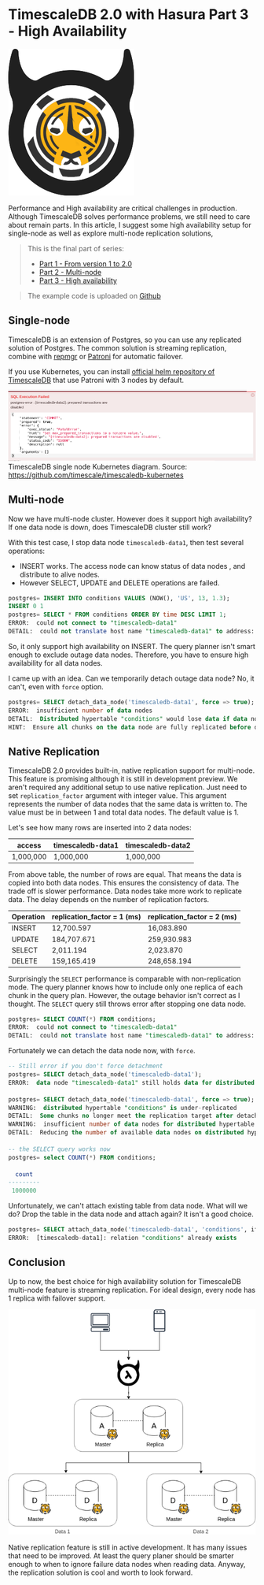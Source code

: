 # TimescaleDB 2.0 with Hasura Part 3 - High Availability

![Hasura TimescaleDB](/assets/timescale-hasura.png)

 Performance and High availability are critical challenges in production. Although TimescaleDB solves performance problems, we still need to care about remain parts. In this article, I suggest some high availability setup for single-node as well as explore multi-node replication solutions,

> This is the final part of series:
> - [Part 1 - From version 1 to 2.0](/posts/2020-12-31-TimescaleDB-2.0-with-Hasura-Part-1:-From-Version-1-to-2.0.html)
> - [Part 2 - Multi-node](/posts/2021-01-01-TimescaleDB-2.0-with-Hasura-Part-2:-Multi-node.html)
> - [Part 3 - High availability](/posts/2021-01-02-TimescaleDB-2.0-with-Hasura-Part-3:-High-Availability.html)

> The example code is uploaded on [Github](https://github.com/hgiasac/hasura-timescaledb2-example)

## Single-node

TimescaleDB is an extension of Postgres, so you can use any replicated solution of Postgres. The common solution is streaming replication, combine with [repmgr](https://repmgr.org/) or [Patroni](https://patroni.readthedocs.io/en/latest) for automatic failover.

If you use Kubernetes, you can install [official helm repository of TimescaleDB](https://github.com/timescale/timescaledb-kubernetes) that use Patroni with 3 nodes by default.

![TimescaleDB single node Kubernetes diagram](/assets/timescale-create-distribution-hypertable-error.png)
TimescaleDB single node Kubernetes diagram. Source: https://github.com/timescale/timescaledb-kubernetes

## Multi-node

Now we have multi-node cluster. However does it support high availability? If one data node is down, does TimescaleDB cluster still work?

With this test case, I stop data node `timescaledb-data1`, then test several operations:
- INSERT works. The access node can know status of data nodes , and distribute to alive nodes.
- However SELECT, UPDATE and DELETE operations are failed. 

```sql
postgres= INSERT INTO conditions VALUES (NOW(), 'US', 13, 1.3);
INSERT 0 1
postgres= SELECT * FROM conditions ORDER BY time DESC LIMIT 1;
ERROR:  could not connect to "timescaledb-data1"
DETAIL:  could not translate host name "timescaledb-data1" to address: Name does not resolve
```

So, it only support high availability on INSERT. The query planner isn't smart enough to exclude outage data nodes. Therefore, you have to ensure high availability for all data nodes.

I came up with an idea. Can we temporarily detach outage data node? No, it can't, even with `force` option.

```sql
postgres= SELECT detach_data_node('timescaledb-data1', force => true);
ERROR:  insufficient number of data nodes
DETAIL:  Distributed hypertable "conditions" would lose data if data node "timescaledb-data1" is detached.
HINT:  Ensure all chunks on the data node are fully replicated before detaching it.
```

## Native Replication

TimescaleDB 2.0 provides built-in, native replication support for multi-node. This feature is promising although it is still in development preview.
We aren't required any additional setup to use native replication. Just need to set `replication_factor` argument with integer value. This argument represents the number of data nodes that the same data is written to. The value must be in between 1 and total data nodes. The default value is 1. 

Let's see how many rows are inserted into 2 data nodes:

| access | timescaledb-data1 | timescaledb-data2 |
| ------ | ----------------- | ----------------- |
| 1,000,000  | 1,000,000 | 1,000,000 |

From above table, the number of rows are equal. That means the data is copied into both data nodes. This ensures the consistency of data. The trade off is slower performance. Data nodes take more work to replicate data. The delay depends on the number of replication factors.

| Operation | replication_factor = 1 (ms) | replication_factor = 2 (ms) | 
| --------- | --------------------------- | --------------------------- |
| INSERT    | 12,700.597             | 16,083.890             |      
| UPDATE    | 184,707.671            | 259,930.983            |
| SELECT    | 2,011.194              | 2,023.870              |
| DELETE    | 159,165.419            | 248,658.194            |

Surprisingly the `SELECT` performance is comparable with non-replication mode. The query planner knows how to include only one replica of each chunk in the query plan.
However, the outage behavior isn't correct as I thought. The `SELECT` query still throws error after stopping one data node.

```sql
postgres= SELECT COUNT(*) FROM conditions;
ERROR:  could not connect to "timescaledb-data1"           
DETAIL:  could not translate host name "timescaledb-data1" to address: Name does not resolve
```

Fortunately we can detach the data node now, with `force`.

```sql
-- Still error if you don't force detachment
postgres= SELECT detach_data_node('timescaledb-data1');
ERROR:  data node "timescaledb-data1" still holds data for distributed hypertable "conditions"

postgres= SELECT detach_data_node('timescaledb-data1', force => true);
WARNING:  distributed hypertable "conditions" is under-replicated
DETAIL:  Some chunks no longer meet the replication target after detaching data node "timescaledb-data1".
WARNING:  insufficient number of data nodes for distributed hypertable "conditions"
DETAIL:  Reducing the number of available data nodes on distributed hypertable "conditions" prevents full replication of new chunks.

-- the SELECT query works now
postgres= select COUNT(*) FROM conditions;

  count    
---------
 1000000
```

Unfortunately, we can't attach existing table from data node. What will we do? Drop the table in the data node and attach again? It 
isn't a good choice.

```sql
postgres= SELECT attach_data_node('timescaledb-data1', 'conditions', if_not_attached => true);
ERROR:  [timescaledb-data1]: relation "conditions" already exists
```

## Conclusion

Up to now, the best choice for high availability solution for TimescaleDB multi-node feature is streaming replication. For ideal design, every node has 1 replica with failover support. 

![TimescaleDB multi-node replication](/assets/timescale-multinode-replication.png)

Native replication feature is still in active development. It has many issues that need to be improved. At least the query planer should be smarter enough to when to ignore failure data nodes when reading data. Anyway, the replication solution is cool and worth to look forward.
